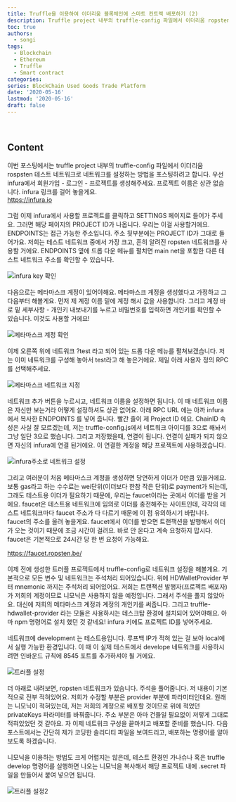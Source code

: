 ```yaml
---
title: Truffle을 이용하여 이더리움 블록체인에 스마트 컨트랙 배포하기 (2)
description: Truffle project 내부의 truffle-config 파일에서 이더리움 ropsten 테스트 네트워크를 설정하는 방법
toc: true
authors:
  - songi
tags:
  - Blockchain
  - Ethereum
  - Truffle
  - Smart contract
categories:
series: BlockChain Used Goods Trade Platform
date: '2020-05-16'
lastmod: '2020-05-16'
draft: false
---
```

</br>

## Content

이번 포스팅에서는 truffle project 내부의 truffle-config 파일에서 이더리움 rospsten 테스트 네트워크로 네트워크를 설정하는 방법을 포스팅하려고 합니다. 우선 infura에서 회원가입 - 로그인 - 프로젝트를 생성해주세요. 프로젝트 이름은 상관 없습니다. infura 링크를 걸어 놓을게요. 
</br>
    https://infura.io
</br>
</br>
그럼 이제 infura에서 사용할 프로젝트를 클릭하고 SETTINGS 페이지로 들어가 주세요. 그러면 해당 페이지의 PROJECT ID가 나옵니다. 우리는 이걸 사용할거에요. ENDPOINTS는 접근 가능한 주소입니다. 주소 뒷부분에는 PROJECT ID가 그대로 들어가요. 저희는 테스트 네트워크 중에서 가장 크고, 흔히 알려진 ropsten 네트워크를 사용할 거에요. ENDPOINTS 옆에 드롭 다운 메뉴를 펼치면 main net을 포함한 다른 테스트 네트워크 주소를 확인할 수 있습니다.
</br>
</br>
![infura key 확인](https://user-images.githubusercontent.com/57793091/151474083-13dcaa49-bebc-4be8-ba1f-a4a20f1c3cdf.jpg)
</br>
</br>
다음으로는 메타마스크 계정이 있어야해요. 메타마스크 계정을 생성했다고 가정하고 그 다음부터 해볼게요. 먼저 제 계정 이름 밑에 계정 해시 값을 사용합니다. 그리고 계정 바로 밑 세부사항 - 개인키 내보내기를 누르고 비밀번호를 입력하면 개인키를 확인할 수 있습니다. 이것도 사용할 거에요!
</br>
</br>
![메타마스크 계정 확인](https://user-images.githubusercontent.com/57793091/151474155-af60be80-1cb9-4b81-9dcc-8902a43e42eb.jpg)
</br>
</br>
이제 오른쪽 위에 네트워크 ?test 라고 되어 있는 드롭 다운 메뉴를 펼쳐보겠습니다. 저는 이미 네트워크를 구성해 놓아서 test라고 해 놓은거에요. 제일 아래 사용자 정의 RPC를 선택해주세요.
</br>
</br>
![메타마스크 네트워크 지정](https://user-images.githubusercontent.com/57793091/151474211-05430e85-ad66-4eb1-bc35-0b1b72a3ef2e.jpg)
</br>
</br>
네트워크 추가 버튼을 누르시고, 네트워크 이름을 설정하면 됩니다. 이 때 네트워크 이름은 자신만 보는거라 어떻게 설정하셔도 상관 없어요. 아래 RPC URL 에는 아까 infura에서 복사한 ENDPOINTS 를 넣어 줍니다. 빨간 줄이 제 Project ID 에요. ChainID 속성은 사실 잘 모르겠는데, 저는 truffle-config.js에서 네트워크 아이디를 3으로 해놔서 그냥 일단 3으로 했습니다. 그리고 저장했을때, 연결이 됩니다. 연결이 실패가 되지 않으면 자신의 infura에 연결 된거에요. 이 연결한 계정을 해당 프로젝트에 사용하겠습니다.
</br>
</br>
![infura주소로 네트워크 설정](https://user-images.githubusercontent.com/57793091/151474337-854997de-b32b-4988-979e-91f686274a7f.jpg)
</br>
</br>
그리고 여러분이 처음 메타마스크 계정을 생성하면 당연하게 이더가 0만큼 있을거에요. 보통 gas라고 하는 수수료는 wei단위(이더보다 한참 작은 단위)로 payment가 되는데, 그래도 테스트용 이더가 필요하기 때문에, 우리는 faucet이라는 곳에서 이더를 받을 거에요. faucet은 테스트용 네트워크에 임의로 이더를 충전해주는 사이트인데, 각각의 테스트 네트워크마다 faucet 주소가 다 다르기 때문에 이 점 유의하시기 바랍니다. faucet의 주소를 올려 놓을게요. faucet에서 이더를 받으면 트랜잭션을 발행해서 이더가 오는 것이기 때문에 조금 시간이 걸려요. 바로 안 온다고 계속 요청하지 맙시다. faucet은 기본적으로 24시간 당 한 번 요청이 가능해요.

https://faucet.ropsten.be/
</br>
</br>
이제 전에 생성한 트러플 프로젝트에서 truffle-config로 네트워크 설정을 해볼게요. 기본적으로 모든 변수 및 네트워크는 주석처리 되어있습니다. 위에 HDWalletProvider 부터 mnemonic 까지는 주석처리 되어있어요. 저희는 트랜잭션 발행자(프로젝트 배포자)가 저희의 계정이므로 니모닉은 사용하지 않을 예정입니다. 그래서 주석을 풀지 않았아요. 대신에 저희의 메타마스크 계정과 계정의 개인키를 써줍니다. 그리고 truffle-hdwallet-provider 라는 모듈은 사용하시는 데스크탑 환경에 설치되어 있어야해요. 아마 npm 명령어로 설치 했던 것 같네요! infura 키에도 프로젝트 ID를 넣어주세요.
</br>
</br>
네트워크에 development 는 테스트용입니다. 루프백 IP가 적혀 있는 걸 보아 local에서 실행 가능한 환경입니다. 이 때 이 실제 테스트에서 develope 네트워크를 사용하시려면 인바운드 규칙에 8545 포트를 추가하셔야 될 거에요.
</br>
</br>
![트러플 설정](https://user-images.githubusercontent.com/57793091/151474464-28267f0c-e2e2-41d1-b65a-a50edda89a83.jpg)
</br>
</br>
더 아래로 내려보면, ropsten 네트워크가 있습니다. 주석을 풀어줍니다. 저 내용이 기본적으로 전부 적혀있어요. 저희가 수정할 부분은 provider 부분에 파라미터인데요. 원래는 니모닉이 적혀있는데, 저는 저희의 계정으로 배포할 것이므로 위에 적었던 privateKeys 파라미터를 바꿔줍니다. 주소 부분은 아마 건들일 필요없이 저렇게 그대로 적혀있었던 것 같아요. 자 이제 네트워크 구성을 끝마치고 배포할 준비를 했습니다. 다음 포스트에서는 간단히 제가 코딩한 솔리디티 파일을 보여드리고, 배포하는 명령어를 알아보도록 하겠습니다.
</br>
</br>
니모닉을 이용하는 방법도 크게 어렵지는 않은데, 테스트 환경인 가나슈나 혹은 truffle develop 명령어를 실행하면 나오는 니모닉을 복사해서 해당 프로젝트 내에 .secret 파일을 만들어서 붙여 넣으면 됩니다.
</br>
</br>
![트러플 설정2](https://user-images.githubusercontent.com/57793091/151474551-868bc485-92ac-4637-a3e0-c8da868a2599.png)
</br>